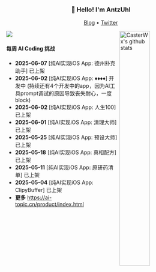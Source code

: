 <h3 align="center">👋 Hello! I'm AntzUhl</h3>

<p align="center">
  <a target="_blank" href="https://ai-topic.cn/">Blog</a> •
  <a target="_blank" href="https://x.com/RimaseToori">Twitter</a> 
</p>

[![](https://count.getloli.com/get/@CasterWx.github.readme)](https://count.getloli.com/)
 <img align="right" width="40%" src="https://github-readme-stats.vercel.app/api?username=CasterWx&show_icons=true&icon_color=0366d6&bg_color=ffffff&hide_title=true&hide=contribs&include_all_commits=true" alt="CasterWx's github stats"/>

#### 每周 AI Coding 挑战

* **2025-06-07** [纯AI实现iOS App: 德州扑克助手] 已上架
* **2025-06-02** [纯AI实现iOS App: ♦️♦️♦️♦️] 开发中 (持续还有4个开发中的app，因为AI工具prompt调试的原因导致丧失耐心，一度block)
* **2025-06-02** [纯AI实现iOS App: 人生100] 已上架
* **2025-06-01** [纯AI实现iOS App: 清理大师] 已上架
* **2025-05-25** [纯AI实现iOS App: 预设大师] 已上架
* **2025-05-18** [纯AI实现iOS App: 真相配方] 已上架
* **2025-05-11** [纯AI实现iOS App: 原研药清单] 已上架
* **2025-05-04** [纯AI实现iOS App: ClipyBuffer] 已上架
* **更多** https://ai-topic.cn/product/index.html

<table>
<tr>

</tr>
</table>
